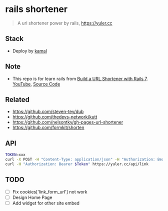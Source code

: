 # rails shortener

> A url shortener power by rails, <https://yuler.cc>

## Stack

- Deploy by [kamal](https://kamal-deploy.org/)

## Note

- This repo is for learn rails from [Build a URL Shortener with Rails 7](https://gorails.com/series/build-a-url-shortener-with-rails-7). [YouTube](https://www.youtube.com/watch?v=XHRUjXUcr04&list=PLm8ctt9NhMNXOBboD4FvLdZU_Cner2uk0&index=1), [Source Code](https://github.dev/gorails-screencasts/url-shortener)

## Related

- <https://github.com/steven-tey/dub>
- <https://github.com/thedevs-network/kutt>
- <https://github.com/nelsontky/gh-pages-url-shortener>
- <https://github.com/formkit/shorten>

## API

```bash
TOKEN=xxx
curl -X POST -H "Content-Type: application/json" -H "Authorization: Bearer $Token" -d '{"link": {"url": "https://github.com/yuler"}}' https://yuler.cc/api/link
curl -H "Authorization: Bearer $Token" https://yuler.cc/api/link
```

## TODO

- [ ] Fix cookies['link_form_url'] not work
- [ ] Design Home Page
- [ ] Add widget for other site embed
